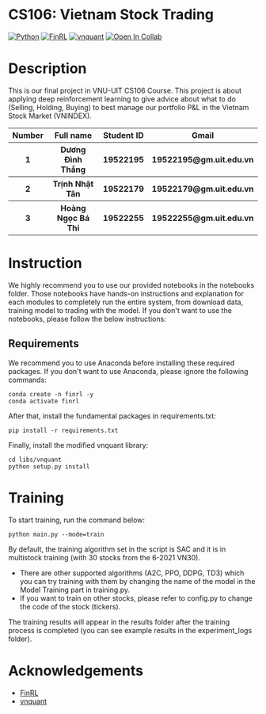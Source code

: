 # CS106: Vietnam Stock Trading

[![Python](https://img.shields.io/badge/Python-3.6-blue)](https://www.python.org/downloads/)
[![FinRL](https://img.shields.io/badge/FinRL-1.0-brightgreen)](https://github.com/AI4Finance-LLC/FinRL)
[![vnquant](https://img.shields.io/badge/vnquant-0.0.2-yellow)](https://github.com/phamdinhkhanh/vnquant)
[![Open In Collab](https://colab.research.google.com/assets/colab-badge.svg)](https://colab.research.google.com/drive/11DEVFMoA3f9--xQrYhH8On2gZstXB5r3?usp=sharing)

# Description

This is our final project in VNU-UIT CS106 Course. This project is about applying deep reinforcement learning to give advice about what to do (Selling, Holding, Buying) to best manage our portfolio P&L in the Vietnam Stock Market (VNINDEX).

<table style="width:100%">
  <tr>
    <th>Number</th>
    <th>Full name</th>
    <th>Student ID</th>
    <th>Gmail</th>
  </tr>
  <tr>
    <th>1</th>
    <th>Dương Đình Thắng</th>
    <th>19522195</th>
    <th>19522195@gm.uit.edu.vn</th>
  </tr>
  <tr>
    <th>2</th>
    <th>Trịnh Nhật Tân</th>
    <th>19522179</th>
    <th>19522179@gm.uit.edu.vn</th>
  </tr>
   <tr>
    <th>3</th>
    <th>Hoàng Ngọc Bá Thi</th>
    <th>19522255</th>
    <th>19522255@gm.uit.edu.vn</th>
  </tr>
</table>

# Instruction
We highly recommend you to use our provided notebooks in the notebooks folder. Those notebooks have hands-on instructions and explanation for each modules to completely run the entire system, from download data, training model to trading with the model. If you don't want to use the notebooks, please follow the below instructions: 
## Requirements
We recommend you to use Anaconda before installing these required packages. If you don't want to use Anaconda, please ignore the following commands:
```
conda create -n finrl -y
conda activate finrl
```
After that, install the fundamental packages in requirements.txt:
```
pip install -r requirements.txt
```
Finally, install the modified vnquant library:
```
cd libs/vnquant
python setup.py install
```
# Training
To start training, run the command below:
```
python main.py --mode=train
```
By default, the training algorithm set in the script is SAC and it is in multistock training (with 30 stocks from the 6-2021 VN30).
- There are other supported algorithms (A2C, PPO, DDPG, TD3) which you can try training with them by changing the name of the model in the Model Training part in training.py.
- If you want to train on other stocks, please refer to config.py to change the code of the stock (tickers).

The training results will appear in the results folder after the training process is completed (you can see example results in the experiment_logs folder).
# Acknowledgements
- [FinRL](https://github.com/AI4Finance-LLC/FinRL)
- [vnquant](https://github.com/phamdinhkhanh/vnquant)